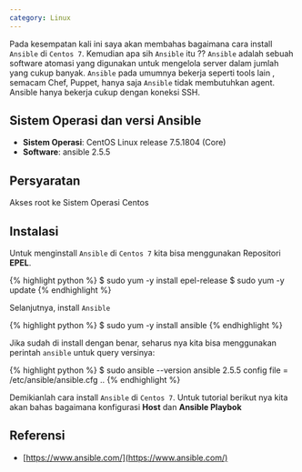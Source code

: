 ```yaml
---
category: Linux
---
```


Pada kesempatan kali ini saya akan membahas bagaimana cara install `Ansible` di `Centos 7`. Kemudian apa sih `Ansible` itu ?? `Ansible` adalah  sebuah software atomasi yang digunakan untuk mengelola server dalam jumlah yang cukup banyak. `Ansible` pada umumnya bekerja seperti tools lain , semacam Chef, Puppet, hanya saja `Ansible` tidak membutuhkan agent. Ansible hanya bekerja cukup dengan koneksi SSH.


## Sistem Operasi dan versi Ansible
   * **Sistem Operasi**: CentOS Linux release 7.5.1804 (Core)
   * **Software**: ansible 2.5.5


## Persyaratan
Akses root ke Sistem Operasi Centos

## Instalasi
Untuk menginstall `Ansible` di `Centos 7` kita bisa menggunakan Repositori **EPEL**.

{% highlight python %}
   $ sudo yum -y install epel-release
   $ sudo yum -y update
{% endhighlight %}

Selanjutnya, install `Ansible`

{% highlight python %}
   $ sudo yum -y install ansible
{% endhighlight %}

Jika sudah di install dengan benar, seharus nya kita bisa menggunakan perintah `ansible` untuk query versinya:

{% highlight python %}
   $ sudo ansible --version
   ansible 2.5.5
   config file = /etc/ansible/ansible.cfg
   ..
{% endhighlight %}

Demikianlah cara install `Ansible` di `Centos 7`. Untuk tutorial berikut nya kita akan bahas bagaimana konfigurasi **Host** dan **Ansible Playbok**


## Referensi
   * [https://www.ansible.com/](https://www.ansible.com/)
